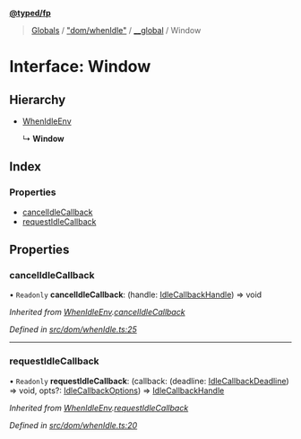 **[@typed/fp](../README.md)**

> [Globals](../globals.md) / ["dom/whenIdle"](../modules/_dom_whenidle_.md) / [\_\_global](../modules/_dom_whenidle_.__global.md) / Window

# Interface: Window

## Hierarchy

* [WhenIdleEnv](_dom_whenidle_.whenidleenv.md)

  ↳ **Window**

## Index

### Properties

* [cancelIdleCallback](_dom_whenidle_.__global.window.md#cancelidlecallback)
* [requestIdleCallback](_dom_whenidle_.__global.window.md#requestidlecallback)

## Properties

### cancelIdleCallback

• `Readonly` **cancelIdleCallback**: (handle: [IdleCallbackHandle](../modules/_dom_whenidle_.idlecallbackhandle.md)) => void

*Inherited from [WhenIdleEnv](_dom_whenidle_.whenidleenv.md).[cancelIdleCallback](_dom_whenidle_.whenidleenv.md#cancelidlecallback)*

*Defined in [src/dom/whenIdle.ts:25](https://github.com/TylorS/typed-fp/blob/6ccb290/src/dom/whenIdle.ts#L25)*

___

### requestIdleCallback

• `Readonly` **requestIdleCallback**: (callback: (deadline: [IdleCallbackDeadline](../modules/_dom_whenidle_.md#idlecallbackdeadline)) => void, opts?: [IdleCallbackOptions](../modules/_dom_whenidle_.md#idlecallbackoptions)) => [IdleCallbackHandle](../modules/_dom_whenidle_.idlecallbackhandle.md)

*Inherited from [WhenIdleEnv](_dom_whenidle_.whenidleenv.md).[requestIdleCallback](_dom_whenidle_.whenidleenv.md#requestidlecallback)*

*Defined in [src/dom/whenIdle.ts:20](https://github.com/TylorS/typed-fp/blob/6ccb290/src/dom/whenIdle.ts#L20)*
